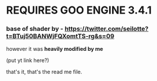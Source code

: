 # REQUIRES GOO ENGINE 3.4.1

### base of shader by - https://twitter.com/seilotte?t=BTuj50BANWjFQXomtTS-rg&s=09

however it was **heavily modified by me**

(put yt link here?)

that's it, that's the read me file.
